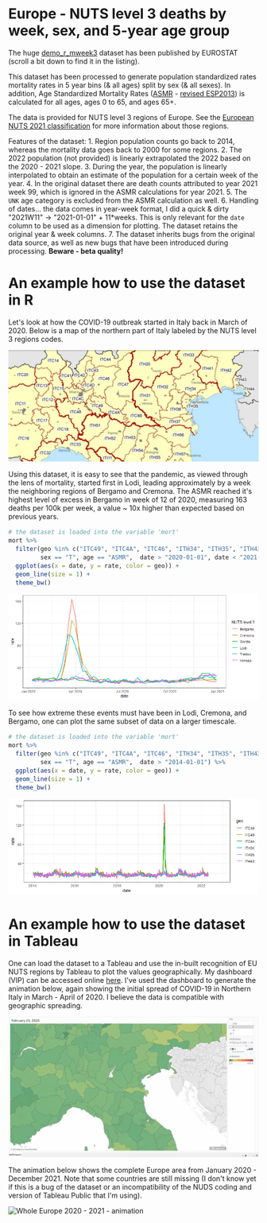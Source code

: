 # Europe - NUTS level 3 deaths by week, sex, and 5-year age group

The huge [demo_r_mweek3](https://ec.europa.eu/eurostat/estat-navtree-portlet-prod/BulkDownloadListing?dir=data&sort=1&sort=2&start=d) dataset has been published by EUROSTAT (scroll a bit down to find it in the listing). 

This dataset has been processed to generate population standardized rates mortality rates in 5 year bins (& all ages) split by sex (& all sexes). In addition, Age Standardized Mortality Rates ([ASMR](https://ec.europa.eu/eurostat/statistics-explained/index.php?title=Glossary:Standardised_death_rate_(SDR)https://ec.europa.eu/eurostat/statistics-explained/index.php?title=Glossary:Standardised_death_rate_(SDR)) - [revised ESP2013](https://ec.europa.eu/eurostat/en/web/products-manuals-and-guidelines/-/ks-ra-13-028)) is calculated for all ages, ages 0 to 65, and ages 65+.

The data is provided for NUTS level 3 regions of Europe. See the [European NUTS 2021 classification](https://ec.europa.eu/eurostat/web/nuts/background) for more information about those regions.

Features of the dataset:
 	1. Region population counts go back to 2014, whereas the mortality data goes back to 2000 for some regions.
 	2. The 2022 population (not provided) is linearly extrapolated the 2022 based on the 2020 - 2021 slope.
 	3. During the year, the population is linearly interpolated to obtain an estimate of the population for a certain week of the year.
 	4. In the original dataset there are death counts attributed to year 2021 week 99, which is ignored in the ASMR calculations for year 2021.
 	5. The `UNK` age category is excluded from the ASMR calculation as well.
 	6. Handling of dates... the data comes in year-week format, I did a quick & dirty "2021W11" -> "2021-01-01" + 11*weeks. This is only relevant for the `date` column to be used as a dimension for plotting. The dataset retains the original year & week columns.
 	7. The dataset inherits bugs from the original data source, as well as new bugs that have been introduced during processing. **Beware - beta quality!**

# An example how to use the dataset in R

Let's look at how the COVID-19 outbreak started in Italy back in March of 2020. Below is a map of the northern part of Italy labeled by the NUTS level 3 regions codes.

![North Italy NUTS3 regions](img/North_Italy_NUTS3.png)

Using this dataset, it is easy to see that the pandemic, as viewed through the lens of mortality, started first in Lodi, leading approximately by a week the neighboring regions of Bergamo and Cremona. The ASMR reached it's highest level of excess in Bergamo in week of 12 of 2020, measuring 163 deaths per 100k per week, a value ~ 10x higher than expected based on previous years.

```R
# the dataset is loaded into the variable 'mort'
mort %>%
  filter(geo %in% c("ITC49", "ITC4A", "ITC46", "ITH34", "ITH35", "ITH43"),
         sex == "T", age == "ASMR",  date > "2020-01-01", date < "2021-01-01") %>%
  ggplot(aes(x = date, y = rate, color = geo)) +
  geom_line(size = 1) +
  theme_bw()
```

![Italy Lody Cremona Bergamo vs Treviso Venezia Trieste](img/Italy_Lodi_Cremona_Bergamo_vs_Treviso_Venezia_Trieste.png)

To see how extreme these events must have been in Lodi, Cremona, and Bergamo, one can plot the same subset of data on a larger timescale.

```R
# the dataset is loaded into the variable 'mort'
mort %>%
  filter(geo %in% c("ITC49", "ITC4A", "ITC46", "ITH34", "ITH35", "ITH43"),
         sex == "T", age == "ASMR",  date > "2014-01-01") %>%
  ggplot(aes(x = date, y = rate, color = geo)) +
  geom_line(size = 1) +
  theme_bw()
```

![Northern Italy 2020 outbreak](img/Italy_outbreak_2020.png)

# An example how to use the dataset in Tableau

One can load the dataset to a Tableau and use the in-built recognition of EU NUTS regions by Tableau to plot the values geographically. My dashboard (VIP) can be accessed online [here](https://public.tableau.com/app/profile/hmatejx/viz/demo_r_mweek3_pjangrp3/NUTSlevel3?publish=yes). I've used the dashboard to generate the animation below, again showing the initial spread of COVID-19 in Northern Italy in March - April of 2020. I believe the data is compatible with geographic spreading.

![Northern Italy 2020 outbreak - animation](img/NUTS-level3-Bergamo.gif)

The animation below shows the complete Europe area from January 2020 - December 2021. Note that some countries are still missing (I don't know yet if this is a bug of the dataset or an incompatibility of the NUDS coding and version of Tableau Public that I'm using).

![Whole Europe 2020 - 2021 - animation](img/NUTS-level3.gif)

